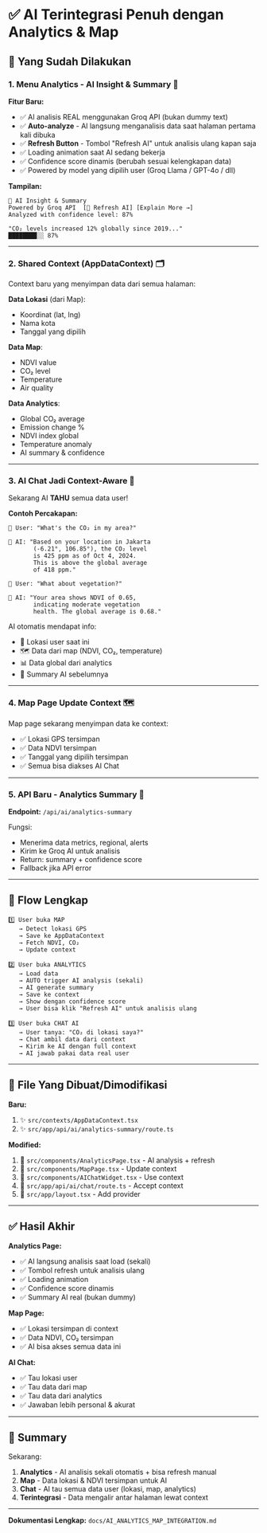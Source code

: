 # ✅ AI Terintegrasi Penuh dengan Analytics & Map

## 🎯 Yang Sudah Dilakukan

### 1. **Menu Analytics - AI Insight & Summary** 🧠

**Fitur Baru:**
- ✅ AI analisis REAL menggunakan Groq API (bukan dummy text)
- ✅ **Auto-analyze** - AI langsung menganalisis data saat halaman pertama kali dibuka
- ✅ **Refresh Button** - Tombol "Refresh AI" untuk analisis ulang kapan saja
- ✅ Loading animation saat AI sedang bekerja
- ✅ Confidence score dinamis (berubah sesuai kelengkapan data)
- ✅ Powered by model yang dipilih user (Groq Llama / GPT-4o / dll)

**Tampilan:**
```
🧠 AI Insight & Summary
Powered by Groq API  [🔄 Refresh AI] [Explain More →]
Analyzed with confidence level: 87%

"CO₂ levels increased 12% globally since 2019..."
████████░░ 87%
```

---

### 2. **Shared Context (AppDataContext)** 🗂️

Context baru yang menyimpan data dari semua halaman:

**Data Lokasi** (dari Map):
- Koordinat (lat, lng)
- Nama kota
- Tanggal yang dipilih

**Data Map**:
- NDVI value
- CO₂ level
- Temperature
- Air quality

**Data Analytics**:
- Global CO₂ average
- Emission change %
- NDVI index global
- Temperature anomaly
- AI summary & confidence

---

### 3. **AI Chat Jadi Context-Aware** 💬

Sekarang AI **TAHU** semua data user!

**Contoh Percakapan:**

```
👤 User: "What's the CO₂ in my area?"

🤖 AI: "Based on your location in Jakarta 
       (-6.21°, 106.85°), the CO₂ level 
       is 425 ppm as of Oct 4, 2024. 
       This is above the global average 
       of 418 ppm."

👤 User: "What about vegetation?"

🤖 AI: "Your area shows NDVI of 0.65, 
       indicating moderate vegetation 
       health. The global average is 0.68."
```

AI otomatis mendapat info:
- 📍 Lokasi user saat ini
- 🗺️ Data dari map (NDVI, CO₂, temperature)
- 📊 Data global dari analytics
- 🧠 Summary AI sebelumnya

---

### 4. **Map Page Update Context** 🗺️

Map page sekarang menyimpan data ke context:
- ✅ Lokasi GPS tersimpan
- ✅ Data NDVI tersimpan
- ✅ Tanggal yang dipilih tersimpan
- ✅ Semua bisa diakses AI Chat

---

### 5. **API Baru - Analytics Summary** 🚀

**Endpoint:** `/api/ai/analytics-summary`

Fungsi:
- Menerima data metrics, regional, alerts
- Kirim ke Groq AI untuk analisis
- Return: summary + confidence score
- Fallback jika API error

---

## 🔄 Flow Lengkap

```
1️⃣ User buka MAP
   → Detect lokasi GPS
   → Save ke AppDataContext
   → Fetch NDVI, CO₂
   → Update context

2️⃣ User buka ANALYTICS
   → Load data
   → AUTO trigger AI analysis (sekali)
   → AI generate summary
   → Save ke context
   → Show dengan confidence score
   → User bisa klik "Refresh AI" untuk analisis ulang

3️⃣ User buka CHAT AI
   → User tanya: "CO₂ di lokasi saya?"
   → Chat ambil data dari context
   → Kirim ke AI dengan full context
   → AI jawab pakai data real user
```

---

## 📁 File Yang Dibuat/Dimodifikasi

**Baru:**
1. ✨ `src/contexts/AppDataContext.tsx`
2. ✨ `src/app/api/ai/analytics-summary/route.ts`

**Modified:**
1. 🔧 `src/components/AnalyticsPage.tsx` - AI analysis + refresh
2. 🔧 `src/components/MapPage.tsx` - Update context
3. 🔧 `src/components/AIChatWidget.tsx` - Use context
4. 🔧 `src/app/api/ai/chat/route.ts` - Accept context
5. 🔧 `src/app/layout.tsx` - Add provider

---

## ✅ Hasil Akhir

**Analytics Page:**
- ✅ AI langsung analisis saat load (sekali)
- ✅ Tombol refresh untuk analisis ulang
- ✅ Loading animation
- ✅ Confidence score dinamis
- ✅ Summary AI real (bukan dummy)

**Map Page:**
- ✅ Lokasi tersimpan di context
- ✅ Data NDVI, CO₂ tersimpan
- ✅ AI bisa akses semua data ini

**AI Chat:**
- ✅ Tau lokasi user
- ✅ Tau data dari map
- ✅ Tau data dari analytics
- ✅ Jawaban lebih personal & akurat

---

## 🎉 Summary

Sekarang:
1. **Analytics** - AI analisis sekali otomatis + bisa refresh manual
2. **Map** - Data lokasi & NDVI tersimpan untuk AI
3. **Chat** - AI tau semua data user (lokasi, map, analytics)
4. **Terintegrasi** - Data mengalir antar halaman lewat context

---

**Dokumentasi Lengkap:** `docs/AI_ANALYTICS_MAP_INTEGRATION.md`

